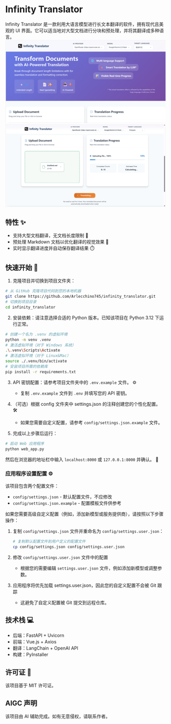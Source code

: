 # Infinity Translator

Infinity Translator 是一款利用大语言模型进行长文本翻译的软件，拥有现代且美观的 UI 界面。它可以适当地对大型文档进行分块和预处理，并将其翻译成多种语言。
![image](https://github.com/Arlecchino745/infinity_translator/blob/main/docs/img/screenshot2.png)
![image](https://github.com/Arlecchino745/infinity_translator/blob/main/docs/img/screenshot.png)

## 特性 ✨

- 支持大型文档翻译，无文档长度限制 📄
- 预处理 Markdown 文档以优化翻译的视觉效果 🎨
- 实时显示翻译进度并自动保存翻译结果 ⏱️

## 快速开始 🚀

1. 克隆项目并切换到项目文件夹：
```bash
# 从 GitHub 克隆项目代码到您的本地机器
git clone https://github.com/Arlecchino745/infinity_translator.git
# 切换到项目目录
cd infinity_translator
```

2. 安装依赖：请注意选择合适的 Python 版本。已知该项目在 Python 3.12 下运行正常。
```bash
# 创建一个名为 .venv 的虚拟环境
python -m venv .venv
# 激活虚拟环境（对于 Windows 系统）
.\.venv\Scripts\Activate
# 激活虚拟环境（对于 Linux&Mac）
source ./.venv/bin/activate
# 安装项目所需的依赖库
pip install -r requirements.txt
```

3. API 密钥配置：请参考项目文件夹中的 `.env.example` 文件。 ⚙️
   - 复制 `.env.example` 文件到 `.env` 并填写您的 API 密钥。

4. （可选）根据 config 文件夹中 settings.json 的注释创建您的个性化配置。 🛠️
   - 如果您需要自定义配置，请参考 `config/settings.json.example` 文件。

5. 完成以上步骤后运行：
```bash
# 启动 Web 应用程序
python web_app.py
```
然后在浏览器的地址栏中输入 `localhost:8000` 或 `127.0.0.1:8000` 并确认。 🎉

### 应用程序设置配置 ⚙️

该项目包含两个配置文件：
- `config/settings.json` - 默认配置文件，不应修改
- `config/settings.json.example` - 配置模板文件供参考

如果您需要高级自定义配置（例如，添加新模型或服务提供商），请按照以下步骤操作：

1. 复制 `config/settings.json` 文件并重命名为 `config/settings.user.json`：
   ```bash
   # 复制默认配置文件到用户定义的配置文件
   cp config/settings.json config/settings.user.json
   ```

2. 修改 `config/settings.user.json` 文件中的配置
   - 根据您的需要编辑 `settings.user.json` 文件，例如添加新模型或调整参数。

3. 应用程序将优先加载 settings.user.json，因此您的自定义配置不会被 Git 跟踪
   - 这避免了自定义配置被 Git 提交到远程仓库。

## 技术栈 💻

- 后端：FastAPI + Uvicorn
- 前端：Vue.js + Axios
- 翻译：LangChain + OpenAI API
- 构建：PyInstaller

## 许可证 📄

该项目基于 MIT 许可证。

## AIGC 声明

该项目由 AI 辅助完成。如有无意侵权，请联系作者。
